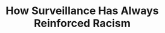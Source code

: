 ---
title: "How Surveillance Has Always Reinforced Racism"
authors: ["Sidney Fussell"]
type: "article"
categories: ["race"]
link: "https://www.wired.com/story/how-surveillance-reinforced-racism/"
---